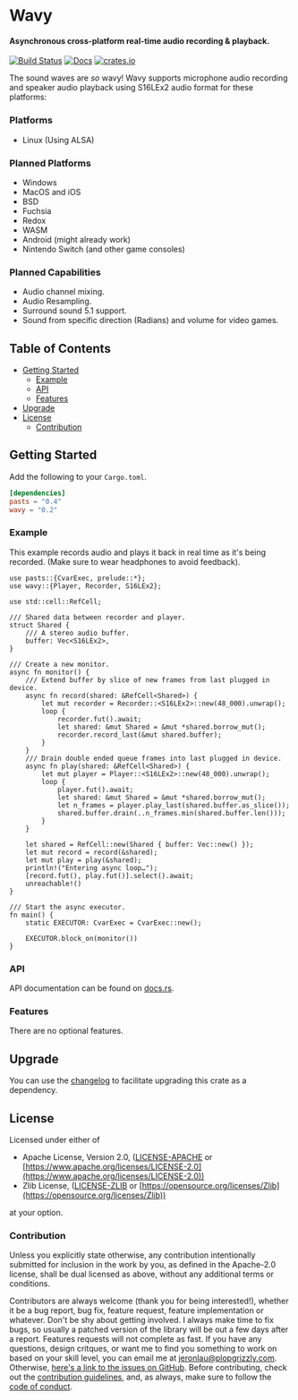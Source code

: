 # Wavy

#### Asynchronous cross-platform real-time audio recording &amp; playback.

[![Build Status](https://api.travis-ci.org/libcala/wavy.svg?branch=master)](https://travis-ci.org/libcala/wavy)
[![Docs](https://docs.rs/wavy/badge.svg)](https://docs.rs/wavy)
[![crates.io](https://img.shields.io/crates/v/wavy.svg)](https://crates.io/crates/wavy)

The sound waves are _so_ wavy!  Wavy supports microphone audio recording and
speaker audio playback using S16LEx2 audio format for these platforms:

### Platforms
- Linux (Using ALSA)

### Planned Platforms
- Windows
- MacOS and iOS
- BSD
- Fuchsia
- Redox
- WASM
- Android (might already work)
- Nintendo Switch (and other game consoles)

### Planned Capabilities
- Audio channel mixing.
- Audio Resampling.
- Surround sound 5.1 support.
- Sound from specific direction (Radians) and volume for video games.

## Table of Contents
- [Getting Started](#getting-started)
   - [Example](#example)
   - [API](#api)
   - [Features](#features)
- [Upgrade](#upgrade)
- [License](#license)
   - [Contribution](#contribution)

## Getting Started
Add the following to your `Cargo.toml`.

```toml
[dependencies]
pasts = "0.4"
wavy = "0.2"
```

### Example
This example records audio and plays it back in real time as it's being
recorded.  (Make sure to wear headphones to avoid feedback).

```rust,no_run
use pasts::{CvarExec, prelude::*};
use wavy::{Player, Recorder, S16LEx2};

use std::cell::RefCell;

/// Shared data between recorder and player.
struct Shared {
    /// A stereo audio buffer.
    buffer: Vec<S16LEx2>,
}

/// Create a new monitor.
async fn monitor() {
    /// Extend buffer by slice of new frames from last plugged in device.
    async fn record(shared: &RefCell<Shared>) {
        let mut recorder = Recorder::<S16LEx2>::new(48_000).unwrap();
        loop {
            recorder.fut().await;
            let shared: &mut Shared = &mut *shared.borrow_mut();
            recorder.record_last(&mut shared.buffer);
        }
    }
    /// Drain double ended queue frames into last plugged in device.
    async fn play(shared: &RefCell<Shared>) {
        let mut player = Player::<S16LEx2>::new(48_000).unwrap();
        loop {
            player.fut().await;
            let shared: &mut Shared = &mut *shared.borrow_mut();
            let n_frames = player.play_last(shared.buffer.as_slice());
            shared.buffer.drain(..n_frames.min(shared.buffer.len()));
        }
    }

    let shared = RefCell::new(Shared { buffer: Vec::new() });
    let mut record = record(&shared);
    let mut play = play(&shared);
    println!("Entering async loop…");
    [record.fut(), play.fut()].select().await;
    unreachable!()
}

/// Start the async executor.
fn main() {
    static EXECUTOR: CvarExec = CvarExec::new();

    EXECUTOR.block_on(monitor())
}
```

### API
API documentation can be found on [docs.rs](https://docs.rs/wavy).

### Features
There are no optional features.

## Upgrade
You can use the
[changelog](https://github.com/libcala/wavy/blob/master/CHANGELOG.md)
to facilitate upgrading this crate as a dependency.

## License
Licensed under either of
 - Apache License, Version 2.0,
   ([LICENSE-APACHE](https://github.com/libcala/wavy/blob/master/LICENSE-APACHE) or
   [https://www.apache.org/licenses/LICENSE-2.0](https://www.apache.org/licenses/LICENSE-2.0))
 - Zlib License,
   ([LICENSE-ZLIB](https://github.com/libcala/wavy/blob/master/LICENSE-ZLIB) or
   [https://opensource.org/licenses/Zlib](https://opensource.org/licenses/Zlib))

at your option.

### Contribution
Unless you explicitly state otherwise, any contribution intentionally submitted
for inclusion in the work by you, as defined in the Apache-2.0 license, shall be
dual licensed as above, without any additional terms or conditions.

Contributors are always welcome (thank you for being interested!), whether it
be a bug report, bug fix, feature request, feature implementation or whatever.
Don't be shy about getting involved.  I always make time to fix bugs, so usually
a patched version of the library will be out a few days after a report.
Features requests will not complete as fast.  If you have any questions, design
critques, or want me to find you something to work on based on your skill level,
you can email me at [jeronlau@plopgrizzly.com](mailto:jeronlau@plopgrizzly.com).
Otherwise,
[here's a link to the issues on GitHub](https://github.com/libcala/wavy/issues).
Before contributing, check out the
[contribution guidelines](https://github.com/libcala/wavy/blob/master/CONTRIBUTING.md),
and, as always, make sure to follow the
[code of conduct](https://github.com/libcala/wavy/blob/master/CODE_OF_CONDUCT.md).
